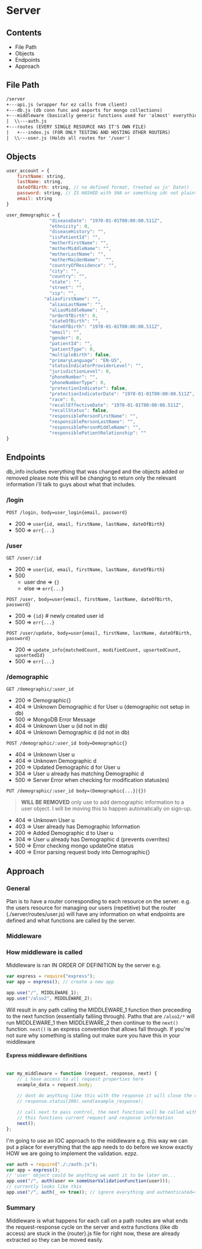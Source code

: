 # Server

## Contents

- File Path
- Objects
- Endpoints
- Approach

## File Path

```txt
/server
+---api.js (wrapper for ez calls from client)
+---db.js (db conn func and exports for mongo collections)
+---middleware (basically generic functions used for 'almost' everything)
|  \\---auth.js
+---routes (EVERY SINGLE RESOURCE HAS IT'S OWN FILE)
|   +---index.js (FOR ONLY TESTING AND HOSTING OTHER ROUTERS)
|  \\---user.js (Holds all routes for '/user')
```

## Objects

```js
user_account = {
    firstName: string,
    lastName: string,
    dateOfBirth: string, // no defined format, treated as js' Date()
    password: string, // IS HASHED with SHA or something idc not plaintext tho
    email: string
}

user_demographic = {
				"diseaseDate": "1970-01-01T00:00:00.511Z",
				"ethnicity": 0,
				"diseaseHistory": "",
				"iisPatientId": "",
				"motherFirstName": "",
				"motherMiddleName": "",
				"motherLastName": "",
				"motherMaidenName":  "",
				"countryOfResidence": "",
				"city": "",
				"country": "",
				"state": "",
				"street": "",
				"zip": "",
			  "aliasFirstName": "",
				"aliasLastName": "",
				"aliasMiddleName": "",
				"orderOfBirth": 0,
				"stateOfBirth": "",
				"dateOfBirth": "1970-01-01T00:00:00.511Z",
				"email": "",
				"gender": 0,
				"patientId": "",
				"patientType": 0,
				"multipleBirth": false,
				"primaryLanguage": "EN-US",
				"statusIndicatorProviderLevel": "",
				"jurisdictionLevel": 0,
				"phoneNumber": "",
				"phoneNumberType": 0,
				"protectionIndicator": false,
				"protectionIndicatorDate": "1970-01-01T00:00:00.511Z",
				"race": 0,
				"recallEffectiveDate": "1970-01-01T00:00:00.511Z",
				"recallStatus": false,
				"responsiblePersonFirstName": "",
				"responsiblePersonLastName": "",
				"responsiblePersonMiddleName": "",
				"responsiblePatientRelationship": ""
}
```

## Endpoints

db_info includes everything that was changed and the objects added or removed
please note this will be changing to return only the relevant information
i'll talk to guys about what that includes.

### /login
`POST /login, body=user_login{email, password}`
- 200 => `user{id, email, firstName, lastName, dateOfBirth}`
- 500 => `err{...}`

### /user
`GET /user/:id`
- 200 => `user{id, email, firstName, lastName, dateOfBirth}`
- 500 
  - user dne => `{}`
  - else => `err{...}`

`POST /user, body=user{email, firstName, lastName, dateOfBirth, password}`
- 200 => `{id}` # newly created user id
- 500 => `err{...}`

`POST /user/update, body=user{email, firstName, lastName, dateOfBirth, password}`
- 200 => `update_info{matchedCount, modifiedCount, upsertedCount, upsertedId}`
- 500 => `err{...}`

### /demographic

`GET /demographic/:user_id`
- 200 => Demographic{}
- 404 => Unknown Demographic d for User u (demographic not setup in db)
- 500 => MongoDB Error Message
- 404 => Unknown User u (id not in db)
- 404 => Unknown Demographic d (id not in db) 

`POST /demographic/:user_id body=Demographic{}`
- 404 => Unknown User u
- 404 => Unknown Demographic d
- 200 => Updated Demographic d for User u
- 304 => User u already has matching Demographic d
- 500 => Server Error when checking for modification status(es)

`PUT /demographic/:user_id body=(Demographic{...}|{})`

> **WILL BE REMOVED** only use to add demographic information to a user object. I will be moving this to happen automatically on sign-up.

- 404 => Unknown User u
- 403 => User already has Demographic Information 
- 200 => Added Demographic d to User u
- 304 => User u already has Demographic d (prevents overrites)
- 500 => Error checking mongo updateOne status
- 400 => Error parsing request body into Demographic{}

## Approach

### General

Plan is to have a router corresponding to each resource on the server. e.g. the users resource for managing our users (repetitive) but the router (./server/routes/user.js) will have any information on what endpoints are defined and what functions are called by the server.

### Middleware

### How middleware is called

Middleware is ran IN ORDER OF DEFINITION by the server e.g.

```js
var express = require("express");
var app = express(); // create a new app

app.use("/", MIDDLEWARE_1);
app.use("/also2", MIDDLEWARE_2);
```

Will result in any path calling the MIDDLEWARE_1 function then preceeding to the next function (essentially falliing through). Paths that are `/also2/*` will run MIDDLEWARE_1 then MIDDLEWARE_2 then continue to the `next()` function. `next()` is an express convention that allows fall through. If you're not sure why something is stalling out make sure you have this in your middleware

#### Express middleware definitions

```js

var my_middleware = function (request, response, next) {
    // i have access to all request properties here
    example_data = request.body;
    
    // dont do anything like this with the response it will close the cycle
    // response.status(200).send(example_response);

    // call next to pass control, the next function will be called with 
    // this functions current request and response information
    next();
};
```

I'm going to use an IOC approach to the middleware e.g. this way we can put a place for everything that the app needs to do before we know exactly HOW we are going to implement the validation. ezpz.

```js
var auth = require("./:/auth.js");
var app = express();
// 'user' object could be anything we want it to be later on...
app.use("/", auth(user => someUserValidationFunction(user)));
// currently looks like this
app.use("/", auth(_ => true)); // ignore everything and authenticated=true
```

### Summary

Middleware is what happens for each call on a path routes are what ends the request-response cycle on the server and extra functions (like db access) are stuck in the {router}.js file for right now, these are already extracted so they can be moved easily.

